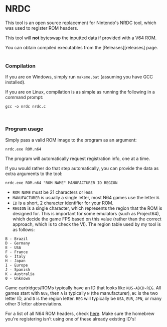 # NRDC

This tool is an open source replacement for Nintendo's NRDC tool, which was used to register ROM headers.

This tool will **not** byteswap the inputted data if provided with a V64 ROM.

You can obtain compiled executables from the [Releases][releases] page.
</br></br>

### Compilation

If you are on Windows, simply run `makeme.bat` (assuming you have GCC installed).

If you are on Linux, compilation is as simple as running the following in a command prompt:
```
gcc -o nrdc nrdc.c
```
</br>

### Program usage

Simply pass a valid ROM image to the program as an argument:

```
nrdc.exe ROM.n64
```

The program will automatically request registration info, one at a time.

If you would rather do that step automatically, you can provide the data as extra arguments to the tool:

```
nrdc.exe ROM.n64 "ROM NAME" MANUFACTURER ID REGION
```

* `ROM NAME` must be 21 characters or less
* `MANUFACTURER` is usually a single letter, most N64 games use the letter `N`.
* `ID` is a short, 2 character identifier for your ROM. 
* `REGION` is a single character, which represents the region that the ROM is designed for. This is important for some emulators (such as Project64), which decide the game FPS based on this value (rather than the correct approach, which is to check the VI). The region table used by my tool is as follows:
```
B - Brazil
D - Germany
E - USA
F - France
G - Italy
H - Japan
I - Europe
J - Spanish
K - Australia
0 - Unknown
```

Game cartridges/ROMs typically have an ID that looks like `NUS-ABCD-REG`. All games start with `NUS`, then `A` is typically `N` (the manufacturer), `BC` is the two letter ID, and `D` is the region letter. `REG` will typically be `USA`, `EUR`, `JPN`, or many other 3 letter abbreviations. 

For a list of all N64 ROM headers, check [here](https://niwanetwork.org/wiki/List_of_Nintendo_64_games_by_serial_code). Make sure the homebrew you're registering isn't using one of these already existing ID's!